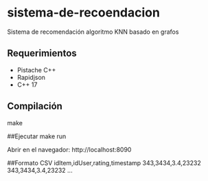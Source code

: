# sistema-de-recoendacion
Sistema de recomendación algoritmo KNN basado en grafos 
## Requerimientos
- Pistache C++
- Rapidjson
- C++ 17

## Compilación
make

##Ejecutar 
make run

Abrir en el navegador: 
http://localhost:8090


##Formato CSV
idItem,idUser,rating,timestamp
343,3434,3.4,23232
343,3434,3.4,23232
...


